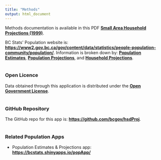 ```yaml
---
title: "Methods"
output: html_document
---
```


Methods documentation is available in this PDF **<a href='https://www2.gov.bc.ca/assets/gov/data/statistics/people-population-community/population/pop_small_area_household_projections_1999.pdf'>Small Area Household Projections (1999)</a>**.

BC Stats' Population website is: **<a href='https://www2.gov.bc.ca/gov/content/data/statistics/people-population-community/population'>https://www2.gov.bc.ca/gov/content/data/statistics/people-population-community/population/</a>**. Information is broken down by: **<a href='https://www2.gov.bc.ca/gov/content/data/statistics/people-population-community/population/population-estimates'>Population Estimates</a>**, **<a href='https://www2.gov.bc.ca/gov/content/data/statistics/people-population-community/population/population-projections'>Population Projections</a>**, and **<a href='https://www2.gov.bc.ca/gov/content/data/statistics/people-population-community/population/household-projections'>Household Projections</a>**.
<br><br>

### Open Licence

Data obtained through this application is distributed under the **<a href='https://www2.gov.bc.ca/gov/content/data/open-data/open-government-licence-bc'>Open Government License</a>**.
<br><br>

### GitHub Repository

The GitHub repo for this app is: **<a href='https://github.com/bcgov/hsdProj'>https://github.com/bcgov/hsdProj</a>**.
<br><br>

### Related Population Apps

* Population Estimates & Projections app: **<a href='https://bcstats.shinyapps.io/popApp/'>https://bcstats.shinyapps.io/popApp/</a>**
<br><br>
